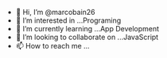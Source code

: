 - 👋 Hi, I’m @marcobain26
- 👀 I’m interested in ...Programing 
- 🌱 I’m currently learning ...App Development 
- 💞️ I’m looking to collaborate on ...JavaScript 
- 📫 How to reach me ...

<!---
marcobain26/marcobain26 is a ✨ special ✨ repository because its `README.md` (this file) appears on your GitHub profile.
You can click the Preview link to take a look at your changes.
--->
